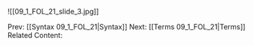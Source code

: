 ﻿

![[09_1_FOL_21_slide_3.jpg]]


Prev: [[Syntax 09_1_FOL_21|Syntax]]
Next: [[Terms 09_1_FOL_21|Terms]]
Related Content: